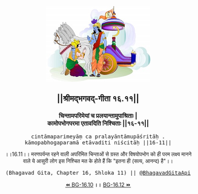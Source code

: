 <center><img src="../../asset/BG.png" alt="#API #bhagavadgitaapi #slok #nodejs #js #api #gitaapi #krishna #hinduism #vedic #ISKCON #shreemadbhagavadgita #technology"/>
<h2>||श्रीमद्‍भगवद्‍-गीता १६.११||</h2>
<h3>चिन्तामपरिमेयां च प्रलयान्तामुपाश्रिताः |<br/>कामोपभोगपरमा एतावदिति निश्चिताः ||१६-११||</h3>
<pre>cintāmaparimeyāṃ ca pralayāntāmupāśritāḥ .<br/>kāmopabhogaparamā etāvaditi niścitāḥ ||16-11||</pre>
<p>।।16.11।। मरणपर्यन्त रहने वाली अपरिमित चिन्ताओं से ग्रस्त और विषयोपभोग को ही परम लक्ष्य मानने वाले ये आसुरी लोग इस निश्चित मत के होते हैं कि "इतना ही (सत्य, आनन्द) है"।।</p>
<pre>(Bhagavad Gita, Chapter 16, Shloka 11) || <a href="https://twitter.com/bhagavadgitaapi">@BhagavadGitaApi</a></pre><a href="../../16/10">⏪  BG-16.10</a><b>        ।।        </b><a href="../../16/12">BG-16.12  ⏩</a></center>